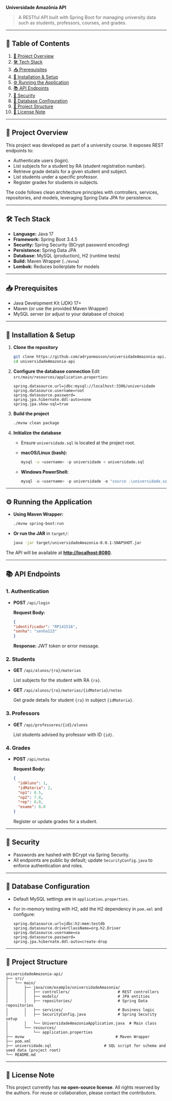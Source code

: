 **Universidade Amazônia API**

> A RESTful API built with Spring Boot for managing university data such as students, professors, courses, and grades.

---

## 🚀 Table of Contents

1. [🌟 Project Overview](#-project-overview)
2. [🛠️ Tech Stack](#️-tech-stack)
3. [📥 Prerequisites](#-prerequisites)
4. [🔧 Installation & Setup](#-installation--setup)
5. [⚙️ Running the Application](#️-running-the-application)
6. [📚 API Endpoints](#-api-endpoints)
7. [🔐 Security](#-security)
8. [💾 Database Configuration](#-database-configuration)
9. [📂 Project Structure](#-project-structure)
10. [📄 License Note](#-license-note)

---

## 🌟 Project Overview

This project was developed as part of a university course. It exposes REST endpoints to:

* Authenticate users (login).
* List subjects for a student by RA (student registration number).
* Retrieve grade details for a given student and subject.
* List students under a specific professor.
* Register grades for students in subjects.

The code follows clean architecture principles with controllers, services, repositories, and models, leveraging Spring Data JPA for persistence.

---

## 🛠️ Tech Stack

* **Language:** Java 17
* **Framework:** Spring Boot 3.4.5
* **Security:** Spring Security (BCrypt password encoding)
* **Persistence:** Spring Data JPA
* **Database:** MySQL (production), H2 (runtime tests)
* **Build:** Maven Wrapper (`./mvnw`)
* **Lombok:** Reduces boilerplate for models

---

## 📥 Prerequisites

* Java Development Kit (JDK) 17+
* Maven (or use the provided Maven Wrapper)
* MySQL server (or adjust to your database of choice)

---

## 🔧 Installation & Setup

1. **Clone the repository**

   ```bash
   git clone https://github.com/adryanmasson/universidadeAmazonia-api.git
   cd universidadeAmazonia-api
   ```

2. **Configure the database connection** Edit `src/main/resources/application.properties`:

   ```properties
   spring.datasource.url=jdbc:mysql://localhost:3306/universidade
   spring.datasource.username=root
   spring.datasource.password=
   spring.jpa.hibernate.ddl-auto=none
   spring.jpa.show-sql=true
   ```

3. **Build the project**

   ```bash
   ./mvnw clean package
   ```

4. **Initialize the database**

   * Ensure `universidade.sql` is located at the project root.
   * **macOS/Linux (bash):**

     ```bash
     mysql -u <username> -p universidade < universidade.sql
     ```
   * **Windows PowerShell:**

     ```powershell
     mysql -u <username> -p universidade -e "source .\universidade.sql"
     ```

---

## ⚙️ Running the Application

* **Using Maven Wrapper:**

  ```bash
  ./mvnw spring-boot:run
  ```

* **Or run the JAR** in `target/`:

  ```bash
  java -jar target/universidadeAmazonia-0.0.1-SNAPSHOT.jar
  ```

The API will be available at [**http://localhost:8080**](http://localhost:8080).

---

## 📚 API Endpoints

### 1. Authentication

* **POST** `/api/login`

  **Request Body:**

  ```json
  {
  "identificador": "RP141516",
  "senha": "senha123"
  }
  ```

  **Response:** JWT token or error message.

### 2. Students

* **GET** `/api/alunos/{ra}/materias`

  List subjects for the student with RA `{ra}`.

* **GET** `/api/alunos/{ra}/materias/{idMateria}/notas`

  Get grade details for student `{ra}` in subject `{idMateria}`.

### 3. Professors

* **GET** `/api/professores/{id}/alunos`

  List students advised by professor with ID `{id}`.

### 4. Grades

* **POST** `/api/notas`

  **Request Body:**

  ```json
  {
    "idAluno": 1,
    "idMateria": 2,
    "np1": 8.5,
    "np2": 7.0,
    "rep": 0.0,
    "exame": 0.0
  }
  ```

  Register or update grades for a student.

---

## 🔐 Security

* Passwords are hashed with BCrypt via Spring Security.
* All endpoints are public by default; update `SecurityConfig.java` to enforce authentication and roles.

---

## 💾 Database Configuration

* Default MySQL settings are in `application.properties`.
* For in-memory testing with H2, add the H2 dependency in `pom.xml` and configure:

  ```properties
  spring.datasource.url=jdbc:h2:mem:testdb
  spring.datasource.driverClassName=org.h2.Driver
  spring.datasource.username=sa
  spring.datasource.password=
  spring.jpa.hibernate.ddl-auto=create-drop
  ```

---

## 📂 Project Structure

```text
universidadeAmazonia-api/
├── src/
│   └── main/
│       ├── java/com/example/universidadeAmazonia/
│       │   ├── controllers/                     # REST controllers
│       │   ├── models/                          # JPA entities
│       │   ├── repositories/                    # Spring Data repositories
│       │   ├── services/                        # Business logic
│       │   ├── SecurityConfig.java              # Spring Security setup
│       │   └── UniversidadeAmazoniaApplication.java  # Main class
│       └── resources/
│           └── application.properties
├── mvnw                                        # Maven Wrapper
├── pom.xml
├── universidade.sql                       # SQL script for schema and seed data (project root)
└── README.md
```

---

## 📄 License Note

This project currently has **no open-source license**. All rights reserved by the authors. For reuse or collaboration, please contact the contributors.
